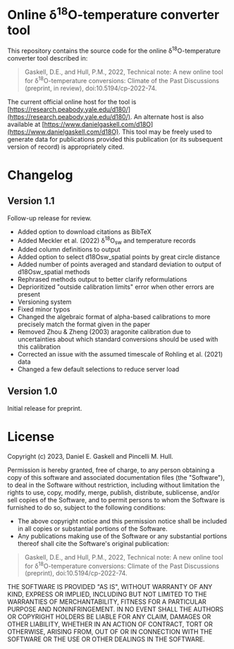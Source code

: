 # Online &delta;<sup>18</sup>O-temperature converter tool

This repository contains the source code for the online &delta;<sup>18</sup>O-temperature converter tool described in:

> Gaskell, D.E., and Hull, P.M., 2022, Technical note: A new online tool for &delta;<sup>18</sup>O-temperature conversions: Climate of the Past Discussions (preprint, in review), doi:10.5194/cp-2022-74.

The current official online host for the tool is [https://research.peabody.yale.edu/d180/](https://research.peabody.yale.edu/d180/). An alternate host is also available at [https://www.danielgaskell.com/d18O](https://www.danielgaskell.com/d18O). This tool may be freely used to generate data for publications provided this publication (or its subsequent version of record) is appropriately cited.

# Changelog

## Version 1.1

Follow-up release for review.

* Added option to download citations as BibTeX
* Added Meckler et al. (2022) &delta;<sup>18</sup>O<sub>sw</sub> and temperature
  records
* Added column definitions to output
* Added option to select d18Osw_spatial points by great circle distance
* Added number of points averaged and standard deviation to output of
  d18Osw_spatial methods
* Rephrased methods output to better clarify reformulations
* Deprioritized "outside calibration limits" error when other errors are present
* Versioning system
* Fixed minor typos
* Changed the algebraic format of alpha-based calibrations to more precisely
  match the format given in the paper
* Removed Zhou & Zheng (2003) aragonite calibration due to uncertainties about
  which standard conversions should be used with this calibration
* Corrected an issue with the assumed timescale of Rohling et al. (2021) data
* Changed a few default selections to reduce server load

## Version 1.0

Initial release for preprint.

# License

Copyright (c) 2023, Daniel E. Gaskell and Pincelli M. Hull.

Permission is hereby granted, free of charge, to any person obtaining a copy
of this software and associated documentation files (the "Software"), to deal
in the Software without restriction, including without limitation the rights
to use, copy, modify, merge, publish, distribute, sublicense, and/or sell
copies of the Software, and to permit persons to whom the Software is
furnished to do so, subject to the following conditions:

- The above copyright notice and this permission notice shall be included
  in all copies or substantial portions of the Software.
- Any publications making use of the Software or any substantial portions
  thereof shall cite the Software's original publication:

> Gaskell, D.E., and Hull, P.M., 2022, Technical note: A new online tool for &delta;<sup>18</sup>O-temperature conversions: Climate of the Past Discussions (preprint), doi:10.5194/cp-2022-74.

THE SOFTWARE IS PROVIDED "AS IS", WITHOUT WARRANTY OF ANY KIND, EXPRESS OR
IMPLIED, INCLUDING BUT NOT LIMITED TO THE WARRANTIES OF MERCHANTABILITY,
FITNESS FOR A PARTICULAR PURPOSE AND NONINFRINGEMENT. IN NO EVENT SHALL THE
AUTHORS OR COPYRIGHT HOLDERS BE LIABLE FOR ANY CLAIM, DAMAGES OR OTHER
LIABILITY, WHETHER IN AN ACTION OF CONTRACT, TORT OR OTHERWISE, ARISING FROM,
OUT OF OR IN CONNECTION WITH THE SOFTWARE OR THE USE OR OTHER DEALINGS IN THE
SOFTWARE.